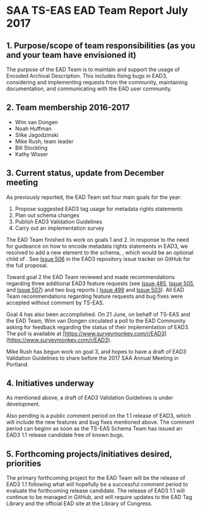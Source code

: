 # SAA TS-EAS EAD Team Report July 2017

## 1. Purpose/scope of team responsibilities (as you and your team have envisioned it)

The purpose of the EAD Team is to maintain and support the usage of Encoded Archival Description. This includes fixing bugs in EAD3, considering and implementing requests from the community, maintaining documentation, and communicating with the EAD user community.

## 2. Team membership 2016-2017
- Wim van Dongen
- Noah Huffman
- Silke Jagodzinski
- Mike Rush, team leader
- Bill Stockting
- Kathy Wisser

## 3. Current status, update from December meeting

As previously reported, the EAD Team set four main goals for the year:

1. Propose suggested EAD3 tag usage for metadata rights statements
2. Plan out schema changes
3. Publish EAD3 Validation Guidelines
4. Carry out an implementation survey

The EAD Team finished its work on goals 1 and 2. In response to the need for guideance on how to encode metadata rights statements in EAD3, we resolved to add a new element to the schema, <rightsdeclaration>, which would be an optional child of <control>. See 
[Issue 506](https://github.com/SAA-SDT/EAD3/issues/506) in the EAD3 repository issue tracker on GitHub for the full proposal.

Toward goal 2 the EAD Team reviewed and made recommendations regarding three additional EAD3 feature requests (see 
[Issue 485](https://github.com/SAA-SDT/EAD3/issues/485), 
[Issue 505](https://github.com/SAA-SDT/EAD3/issues/505), and 
[Issue 507](https://github.com/SAA-SDT/EAD3/issues/507)) and two bug reports (
[Issue 499](https://github.com/SAA-SDT/EAD3/issues/499) and 
[Issue 503](https://github.com/SAA-SDT/EAD3/issues/503)). All EAD Team recommendations regarding feature requests and bug fixes were accepted without comment by TS-EAS.

Goal 4 has also been accomplished. On 21 June, on behalf of TS-EAS and the EAD Team, Wim van Dongen circulated a poll to the EAD Community asking for feedback regarding the status of their implementation of EAD3. The poll is available at 
[https://www.surveymonkey.com/r/EAD3](https://www.surveymonkey.com/r/EAD3).

Mike Rush has begun work on goal 3, and hopes to have a draft of EAD3 Validation Guidelines to share before the 2017 SAA Annual Meeting in Portland.

## 4. Initiatives underway

As mentioned above, a draft of EAD3 Validation Guidelines is under development. 

Also pending is a public comment period on the 1.1 release of EAD3, which will include the new features and bug fixes mentioned above. The comment period can beginn as soon as the TS-EAS Schema Team has issued an EAD3 1.1 release candidate free of known bugs.

## 5. Forthcoming projects/initiatives desired, priorities

The primary forthcoming project for the EAD Team will be the release of EAD3 1.1 following what will hopefully be a successful comment period to evaluate the forthcoming release candidate. The release of EAD3 1.1 will continue to be managed in GitHub, and will require updates to the EAD Tag Library and the official EAD site at the Library of Congress.
